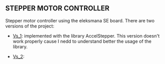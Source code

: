 ## STEPPER MOTOR CONTROLLER

Stepper motor controller using the eleksmana SE board.
There are two versions of the project:

- [Vs_1](https://github.com/DiegoGiFo/Stepper/tree/master/Vs_1): implemented with the library AccelStepper.
This version doesn't work properly cause I nedd to understand better the usage of the library.

- [Vs_2]():
